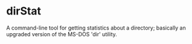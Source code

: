 # dirStat
A command-line tool for getting statistics about a directory; basically an upgraded version of the MS-DOS 'dir' utility.
